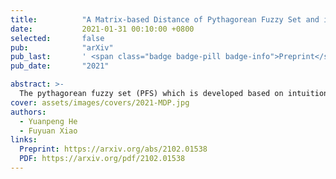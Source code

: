 ```yaml
---
title:          "A Matrix-based Distance of Pythagorean Fuzzy Set and its Application in Medical Diagnosis"
date:           2021-01-31 00:10:00 +0800
selected:       false
pub:            "arXiv"
pub_last:       ' <span class="badge badge-pill badge-info">Preprint</span>'
pub_date:       "2021"

abstract: >-
  The pythagorean fuzzy set (PFS) which is developed based on intuitionistic fuzzy set, is more efficient in elaborating and disposing uncertainties in indeterminate situations, which is a very reason of that PFS is applied in various kinds of fields. How to measure the distance between two pythagorean fuzzy sets is still an open issue. Mnay kinds of methods have been proposed to present the of the question in former reaserches. However, not all of existing methods can accurately manifest differences among pythagorean fuzzy sets and satisfy the property of similarity. And some other kinds of methods neglect the relationship among three variables of pythagorean fuzzy set. To addrees the proplem, a new method of measuring distance is proposed which meets the requirements of axiom of distance measurement and is able to indicate the degree of distinction of PFSs well. Then some numerical examples are offered to to verify that the method of measuring distances can avoid the situation that some counter? intuitive and irrational results are produced and is more effective, reasonable and advanced than other similar methods. Besides, the proposed method of measuring distances between PFSs is applied in a real environment of application which is the medical diagnosis and is compared with other previous methods to demonstrate its superiority and efficiency. And the feasibility of the proposed method in handling uncertainties in practice is also proved at the same time.
cover: assets/images/covers/2021-MDP.jpg
authors:
  - Yuanpeng He
  - Fuyuan Xiao
links:
  Preprint: https://arxiv.org/abs/2102.01538
  PDF: https://arxiv.org/pdf/2102.01538
---
```

